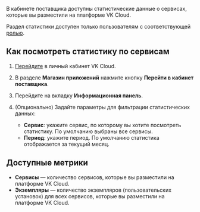 В кабинете поставщика доступны статистические данные о сервисах, которые вы разместили на платформе VK Cloud.

<info>

Раздел статистики доступен только пользователям с соответствующей [ролью](../../concepts/about#xaas_vendor_roles).

</info>

## Как посмотреть статистику по сервисам

1. [Перейдите](https://msk.cloud.vk.com/app/) в личный кабинет VK Cloud.
1. В разделе **Магазин приложений** нажмите кнопку **Перейти в кабинет поставщика**.
1. Перейдите на вкладку **Информационная панель**.
1. (Опционально) Задайте параметры для фильтрации статистических данных:

    * **Сервис**: укажите сервис, по которому вы хотите посмотреть статистику. По умолчанию выбраны все сервисы.
    * **Период**: укажите период. По умолчанию статистика отображается за текущий месяц.

## Доступные метрики

- **Сервисы** — количество сервисов, которые вы разместили на платформе VK Cloud.
- **Экземпляры** — количество экземпляров (пользовательских установок) для всех сервисов, которые вы разместили на платформе VK Cloud.
